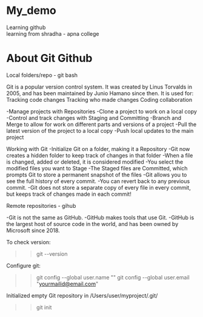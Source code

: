 # My_demo
Learning github 
<br> learning from shradha - apna college

# About Git Github

Local folders/repo - git bash

Git is a popular version control system. It was created by Linus Torvalds in 2005, and has been maintained by Junio Hamano since then.
It is used for:
  Tracking code changes
  Tracking who made changes
  Coding collaboration

-Manage projects with Repositories
-Clone a project to work on a local copy
-Control and track changes with Staging and Committing
-Branch and Merge to allow for work on different parts and versions of a project
-Pull the latest version of the project to a local copy
-Push local updates to the main project

Working with Git
-Initialize Git on a folder, making it a Repository
-Git now creates a hidden folder to keep track of changes in that folder
-When a file is changed, added or deleted, it is considered modified
-You select the modified files you want to Stage
-The Staged files are Committed, which prompts Git to store a permanent snapshot of the files
-Git allows you to see the full history of every commit.
-You can revert back to any previous commit.
-Git does not store a separate copy of every file in every commit, but keeps track of changes made in each commit!


Remote repositories - gihub

-Git is not the same as GitHub.
-GitHub makes tools that use Git.
-GitHub is the largest host of source code in the world, and has been owned by Microsoft since 2018.


To check version:
>>git --version

Configure git:
>>git config --global user.name "<yourusername>"
>>git config --global user.email "<yourmailid@email.com>"

Initialized empty Git repository in /Users/user/myproject/.git/
>>git init 

